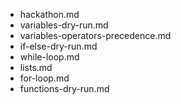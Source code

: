 - hackathon.md
- variables-dry-run.md
- variables-operators-precedence.md
- if-else-dry-run.md
- while-loop.md
- lists.md
- for-loop.md
- functions-dry-run.md